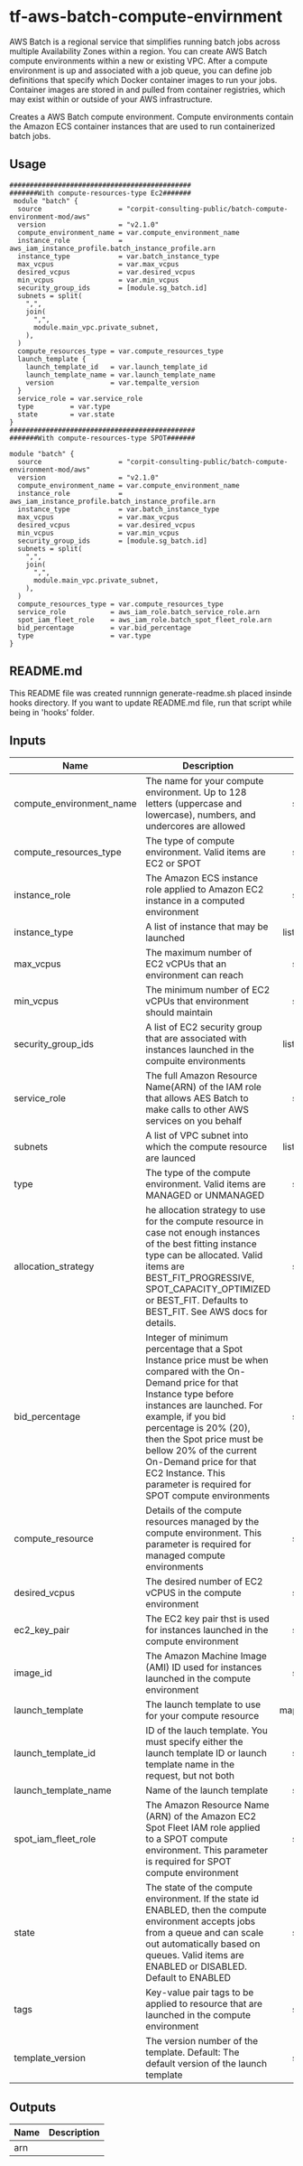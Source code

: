 
# tf-aws-batch-compute-envirnment

AWS Batch is a regional service that simplifies running batch jobs across multiple Availability Zones within a region. You can create AWS Batch compute environments within a new or existing VPC. After a compute environment is up and associated with a job queue, you can define job definitions that specify which Docker container images to run your jobs. Container images are stored in and pulled from container registries, which may exist within or outside of your AWS infrastructure.

Creates a AWS Batch compute environment. Compute environments contain the Amazon ECS container instances that are used to run containerized batch jobs.
## Usage
```hcl
#############################################
#######With compute-resources-type Ec2#######
 module "batch" {
  source                   = "corpit-consulting-public/batch-compute-environment-mod/aws"
  version                  = "v2.1.0"
  compute_environment_name = var.compute_environment_name
  instance_role            = aws_iam_instance_profile.batch_instance_profile.arn
  instance_type            = var.batch_instance_type
  max_vcpus                = var.max_vcpus
  desired_vcpus            = var.desired_vcpus
  min_vcpus                = var.min_vcpus
  security_group_ids       = [module.sg_batch.id]
  subnets = split(
    ",",
    join(
      ",",
      module.main_vpc.private_subnet,
    ),
  )
  compute_resources_type = var.compute_resources_type
  launch_template {
    launch_template_id   = var.launch_template_id
    launch_template_name = var.launch_template_name
    version              = var.tempalte_version
  }
  service_role = var.service_role
  type         = var.type
  state        = var.state
}
##############################################
#######With compute-resources-type SPOT#######

module "batch" {
  source                   = "corpit-consulting-public/batch-compute-environment-mod/aws"
  version                  = "v2.1.0"
  compute_environment_name = var.compute_environment_name
  instance_role            = aws_iam_instance_profile.batch_instance_profile.arn
  instance_type            = var.batch_instance_type
  max_vcpus                = var.max_vcpus
  desired_vcpus            = var.desired_vcpus
  min_vcpus                = var.min_vcpus
  security_group_ids       = [module.sg_batch.id]
  subnets = split(
    ",",
    join(
      ",",
      module.main_vpc.private_subnet,
    ),
  )
  compute_resources_type = var.compute_resources_type
  service_role           = aws_iam_role.batch_service_role.arn
  spot_iam_fleet_role    = aws_iam_role.batch_spot_fleet_role.arn
  bid_percentage         = var.bid_percentage
  type                   = var.type
}

```
## README.md
This README file was created runnnign generate-readme.sh placed insinde hooks directory.
If you want to update README.md file, run that script while being in 'hooks' folder.
## Inputs

| Name | Description | Type | Default | Required |
|------|-------------|:----:|:-----:|:-----:|
| compute\_environment\_name | The name for your compute environment. Up to 128 letters \(uppercase and lowercase\), numbers, and undercores are allowed | string | n/a | yes |
| compute\_resources\_type | The type of compute environment. Valid items are EC2 or SPOT | string | n/a | yes |
| instance\_role | The Amazon ECS instance role applied to Amazon EC2 instance in a computed environment | string | n/a | yes |
| instance\_type | A list of instance that may be launched | list(string) | n/a | yes |
| max\_vcpus | The maximum number of EC2 vCPUs that an environment can reach | string | n/a | yes |
| min\_vcpus | The minimum number of EC2 vCPUs that environment should maintain | string | n/a | yes |
| security\_group\_ids | A list of EC2 security group that are associated with instances launched in the compuite environments | list(string) | n/a | yes |
| service\_role | The full Amazon Resource Name\(ARN\) of the IAM role that allows AES Batch to make calls to other AWS services on you behalf | string | n/a | yes |
| subnets | A list of VPC subnet into which the compute resource are launced | list(string) | n/a | yes |
| type | The type of the compute environment. Valid items are MANAGED or UNMANAGED | string | n/a | yes |
| allocation\_strategy | he allocation strategy to use for the compute resource in case not enough instances of the best fitting instance type can be allocated. Valid items are BEST\_FIT\_PROGRESSIVE, SPOT\_CAPACITY\_OPTIMIZED or BEST\_FIT. Defaults to BEST\_FIT. See AWS docs for details. | string | `"BEST_FIT"` | no |
| bid\_percentage | Integer of minimum percentage that a Spot Instance price must be when compared with the On-Demand price for that Instance type before instances are launched. For example, if you bid percentage is 20% \(20\), then the Spot price must be bellow 20% of the current On-Demand price for that EC2 Instance. This parameter is required for SPOT compute environments | string | `""` | no |
| compute\_resource | Details of the compute resources managed by the compute environment. This parameter is required for managed compute environments | string | `""` | no |
| desired\_vcpus | The desired number of EC2 vCPUS in the compute environment | string | `""` | no |
| ec2\_key\_pair | The EC2 key pair thst is used for instances launched in the compute environment | string | `""` | no |
| image\_id | The Amazon Machine Image \(AMI\) ID used for instances launched in the compute environment | string | `""` | no |
| launch\_template | The launch template to use for your compute resource | map(string) | `<map>` | no |
| launch\_template\_id | ID of the lauch template. You must specify either the launch template ID or launch template name in the request, but not both | string | `""` | no |
| launch\_template\_name | Name of the launch template | string | `""` | no |
| spot\_iam\_fleet\_role | The Amazon Resource Name \(ARN\) of the Amazon EC2 Spot Fleet IAM role applied to a SPOT compute environment. This parameter is required for SPOT compute environment | string | `""` | no |
| state | The state of the compute environment. If the state id ENABLED, then the compute environment accepts jobs from a queue and can scale out automatically based on queues. Valid items are ENABLED or DISABLED. Default to ENABLED | string | `"ENABLED"` | no |
| tags | Key-value pair tags to be applied to resource that are launched in the compute environment | string | `""` | no |
| template\_version | The version number of the template. Default: The default version of the launch template | string | `""` | no |

## Outputs

| Name | Description |
|------|-------------|
| arn |  |

